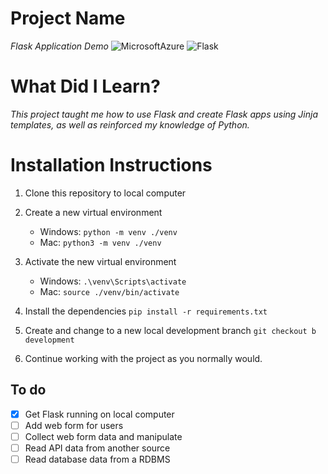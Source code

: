 # Project Name
*Flask Application Demo*
![MicrosoftAzure](https://img.shields.io/badge/-Azure-blue?logo=microsoftazure)
![Flask](https://img.shields.io/badge/-Flask-black?logo=Flask)
# What Did I Learn?
*This project taught me how to use Flask and create Flask apps using Jinja templates, as well as reinforced my knowledge of Python.*


# Installation Instructions
1. Clone this repository to local computer

2. Create a new virtual environment 
    - Windows:  ```python -m venv ./venv```
    - Mac:  ```python3 -m venv ./venv```

3. Activate the new virtual environment
   - Windows:  ```.\venv\Scripts\activate```
   - Mac:  ```source ./venv/bin/activate```

4. Install the dependencies ```pip install -r requirements.txt```

5. Create and change to a new local development branch ```git checkout b development```

6. Continue working with the project as you normally would.

## To do

- [x] Get Flask running on local computer
- [ ] Add web form for users
- [ ] Collect web form data and manipulate
- [ ] Read API data from another source
- [ ] Read database data from a RDBMS
